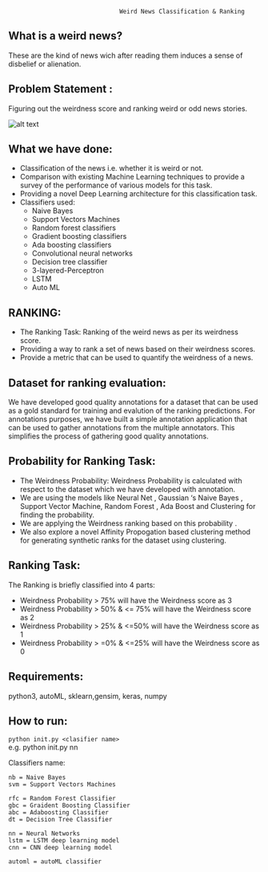                                    Weird News Classification & Ranking


## What is a weird news?

These are the kind of news wich after reading them induces a sense of disbelief or alienation.

## Problem Statement : 

Figuring out the weirdness score and ranking weird or odd news stories.

![alt text](https://user-images.githubusercontent.com/24210648/32700676-4e4847f0-c7ee-11e7-8adf-b2c6d64e669e.png "Weird News Classification & Ranking")

## What we have done:
- Classification of the news i.e. whether it is weird or not.
- Comparison with existing Machine Learning techniques to provide a survey of the performance of various models for this task.
- Providing a novel Deep Learning architecture for this classification task.
- Classifiers used:  
  - Naive Bayes
  - Support Vectors Machines
  - Random forest classifiers
  - Gradient boosting classifiers
  - Ada boosting classifiers
  - Convolutional neural networks
  - Decision tree classifier
  - 3-layered-Perceptron
  - LSTM
  - Auto ML


## RANKING:
- The Ranking Task: Ranking of the weird news as per its weirdness score.
- Providing a way to rank a set of news based on their weirdness scores.
- Provide a metric that can be used to quantify the weirdness of a news.

## Dataset for ranking evaluation:
We have developed good quality annotations for a dataset that can be used as a gold standard for training and evalution of the ranking predictions. For annotations purposes, we have built a simple annotation application that can be used to gather annotations from the multiple annotators. This simplifies the process of gathering good quality annotations.  


## Probability for Ranking Task:
- The Weirdness Probability: Weirdness Probability is calculated with respect to the dataset which we have developed with annotation.
- We are using the models like Neural Net , Gaussian ‘s  Naive Bayes , Support Vector Machine, Random Forest , Ada Boost and Clustering for finding the probability.
- We are applying the Weirdness ranking based on this probability .
- We also explore a novel Affinity Propogation based clustering method for generating synthetic ranks for the dataset using clustering.

## Ranking Task:
The Ranking is briefly classified into 4 parts:
- Weirdness Probability > 75% will have the Weirdness score as 3
- Weirdness Probability > 50% & <= 75% will have the Weirdness score as 2
- Weirdness Probability > 25% & <=50%  will have the Weirdness score as 1
- Weirdness Probability > =0% & <=25% will have the Weirdness score as 0 


## Requirements:
python3, autoML, sklearn,gensim, keras, numpy

## How to run:
```python init.py <clasifier name>```  
e.g. python init.py nn

Classifiers name:  
```
nb = Naive Bayes  
svm = Support Vectors Machines  

rfc = Random Forest Classifier  
gbc = Graident Boosting Classifier  
abc = Adaboosting Classifier  
dt = Decision Tree Classifier  

nn = Neural Networks  
lstm = LSTM deep learning model  
cnn = CNN deep learning model  

automl = autoML classifier  
```


